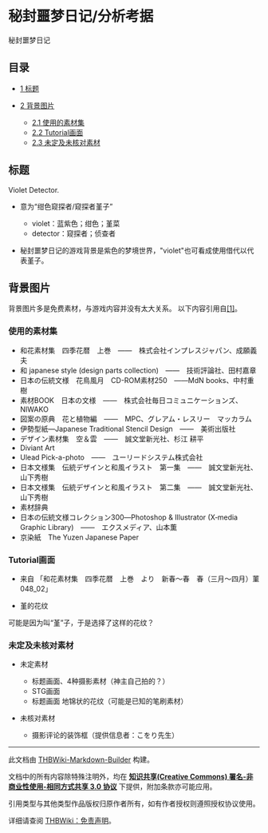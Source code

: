 # 秘封噩梦日记/分析考据

<!-- source html: G:\repos\THBWiki-Markdown-Builder\THBWikiMarkdown\Temp\main\6\60\ns0%3A%E7%A7%98%E5%B0%81%E5%99%A9%E6%A2%A6%E6%97%A5%E8%AE%B0%2F%E5%88%86%E6%9E%90%E8%80%83%E6%8D%AE.html -->

秘封噩梦日记

## 目录

- [1 标题](#标题)
- [2 背景图片](#背景图片)

  - [2.1 使用的素材集](#使用的素材集)
  - [2.2 Tutorial画面](#Tutorial画面)
  - [2.3 未定及未核对素材](#未定及未核对素材)







## 标题
  
Violet Detector.
  

- 意为“绀色窥探者/窥探者堇子”
  - violet：蓝紫色；绀色；堇菜
  - detector：窥探者；侦查者

- 秘封噩梦日记的游戏背景是紫色的梦境世界，"violet"也可看成使用借代以代表堇子。

## 背景图片
  
背景图片多是免费素材，与游戏内容并没有太大关系。 以下内容引用自[[1]](https://kiribumekki50.wixsite.com/hifuu-vd)。
  

### 使用的素材集
- 和花素材集　四季花暦　上巻　――　株式会社インプレスジャパン、成願義夫
- 和 japanese style (design parts collection)　――　技術評論社、田村嘉章
- 日本の伝統文様　花鳥風月　CD-ROM素材250　――MdN books、中村重樹
- 素材BOOK　日本の文様　――　株式会社毎日コミュニケーションズ、NIWAKO
- 図案の原典　花と植物編　――　MPC、グレアム・レスリー　マッカラム
- 伊勢型紙―Japanese Traditional Stencil Design　――　美術出版社
- デザイン素材集　空＆雲　――　誠文堂新光社、杉江 耕平
- Diviant Art
- Ulead Pick-a-photo　――　ユーリードシステム株式会社
- 日本文様集　伝統デザインと和風イラスト　第一集　――　誠文堂新光社、山下秀樹
- 日本文様集　伝統デザインと和風イラスト　第二集　――　誠文堂新光社、山下秀樹
- 素材辞典
- 日本の伝統文様コレクション300―Photoshop &amp; Illustrator (X‐media Graphic Library)　――　エクスメディア、山本薫
- 京染紙　The Yuzen Japanese Paper

### Tutorial画面
  
[](./文件-秘封噩梦日记分析考据-1.jpg.md)
  


  
  

  

- 来自 「和花素材集　四季花暦　上巻　より　新春～春　春（三月～四月）菫048_02」

- [](./文件-秘封噩梦日记分析考据-2.jpg.md)堇的花纹

  
可能是因为叫“堇”子，于是选择了这样的花纹？
  

### 未定及未核对素材
- 未定素材
  - 标题画面、4种摄影素材（神主自己拍的？）
  - STG画面
  - 标题画面 地锦状的花纹（可能是已知的笔刷素材）

- 未核对素材
  - 摄影评论的装饰框（提供信息者：こをり先生）






---

此文档由 [THBWiki-Markdown-Builder](https://github.com/Delsin-Yu/THBWiki-Markdown-Builder) 构建。

文档中的所有内容除特殊注明外，均在 [**知识共享(Creative Commons) 署名-非商业性使用-相同方式共享 3.0 协议**](https://creativecommons.org/licenses/by-sa/3.0/deed.zh-hans) 下提供，附加条款亦可能应用。

引用类型与其他类型作品版权归原作者所有，如有作者授权则遵照授权协议使用。

详细请查阅 [THBWiki：免责声明](https://thbwiki.cc/THBWiki:%E5%85%8D%E8%B4%A3%E5%A3%B0%E6%98%8E)。

